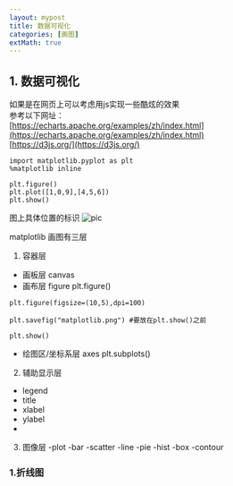 ```yaml
---
layout: mypost
title: 数据可视化
categories: [画图]
extMath: true
---
```


## 1. 数据可视化
如果是在网页上可以考虑用js实现一些酷炫的效果  
参考以下网址：  
[https://echarts.apache.org/examples/zh/index.html](https://echarts.apache.org/examples/zh/index.html)  
[https://d3js.org/](https://d3js.org/)  

```
import matplotlib.pyplot as plt
%matplotlib inline
```
```
plt.figure()
plt.plot([1,0,9],[4,5,6])
plt.show()
```
图上具体位置的标识
![pic](matplotlib.png)

matplotlib 画图有三层
1. 容器层
- 画板层 canvas
- 画布层 figure plt.figure()  

```
plt.figure(figsize=(10,5),dpi=100)

plt.savefig("matplotlib.png") #要放在plt.show()之前

plt.show()
```


- 绘图区/坐标系层 axes plt.subplots()  

2. 辅助显示层
- legend
- title
- xlabel
- ylabel
- 
3. 图像层
-plot
-bar
-scatter
-line
-pie
-hist
-box
-contour

### 1.折线图





